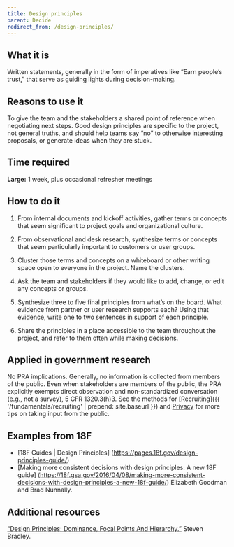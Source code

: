 ```yaml
---
title: Design principles
parent: Decide
redirect_from: /design-principles/
---
```


## What it is

Written statements, generally in the form of imperatives like “Earn people’s trust,” that serve as guiding lights during decision-making.

## Reasons to use it

To give the team and the stakeholders a shared point of reference when negotiating next steps. Good design principles are specific to the project, not general truths, and should help teams say “no” to otherwise interesting proposals, or generate ideas when they are stuck.

## Time required

**Large:** 1 week, plus occasional refresher meetings

## How to do it

1. From internal documents and kickoff activities, gather terms or concepts that seem significant to project goals and organizational culture.

2. From observational and desk research, synthesize terms or concepts that seem particularly important to customers or user groups.

3. Cluster those terms and concepts on a whiteboard or other writing space open to everyone in the project. Name the clusters.

4. Ask the team and stakeholders if they would like to add, change, or edit any concepts or groups.

5. Synthesize three to five final principles from what’s on the board. What evidence from partner or user research supports each? Using that evidence, write one to two sentences in support of each principle.

6. Share the principles in a place accessible to the team throughout the project, and refer to them often while making decisions.

## Applied in government research

No PRA implications. Generally, no information is collected from members of the public. Even when stakeholders are members of the public, the PRA explicitly exempts direct observation and non-standardized conversation (e.g., not a survey), 5 CFR 1320.3(h)3. See the methods for [Recruiting]({{ '/fundamentals/recruiting' | prepend: site.baseurl }}) and [Privacy](/../fundamentals/privacy) for more tips on taking input from the public.

## Examples from 18F

 - [18F Guides | Design Principles] (https://pages.18f.gov/design-principles-guide/)
 - [Making more consistent decisions with design principles: A new 18F guide] (https://18f.gsa.gov/2016/04/08/making-more-consistent-decisions-with-design-principles-a-new-18f-guide/) Elizabeth Goodman and Brad Nunnally.

## Additional resources

[“Design Principles: Dominance, Focal Points And Hierarchy.”](http://www.smashingmagazine.com/2015/02/27/design-principles-dominance-focal-points-hierarchy/) Steven Bradley.
